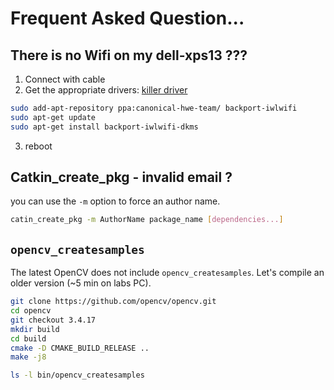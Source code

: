 # Frequent Asked Question...

## There is no Wifi on my dell-xps13 ???

1. Connect with cable
2. Get the appropriate drivers: [killer driver](https://support.killernetworking.com/knowledge-base/killer-ax1650-in-debian-ubuntu-16-04/)

```bash
sudo add-apt-repository ppa:canonical-hwe-team/ backport-iwlwifi
sudo apt-get update
sudo apt-get install backport-iwlwifi-dkms
```

3. reboot

## Catkin_create_pkg - invalid email ?

you can use the `-m` option to force an author name.

```bash
catin_create_pkg -m AuthorName package_name [dependencies...]
```

## `opencv_createsamples`

The latest OpenCV does not include  `opencv_createsamples`.
Let's compile an older version (~5 min on labs PC).

```bash
git clone https://github.com/opencv/opencv.git
cd opencv
git checkout 3.4.17
mkdir build
cd build
cmake -D CMAKE_BUILD_RELEASE ..
make -j8

ls -l bin/opencv_createsamples
```

